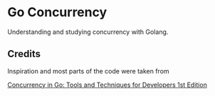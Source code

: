 # Go Concurrency

Understanding and studying concurrency with Golang.

## Credits 

Inspiration and most parts of the code were taken from

[Concurrency in Go: Tools and Techniques for Developers 1st Edition](https://www.amazon.com/Concurrency-Go-Tools-Techniques-Developers/dp/1491941197/ref=sr_1_1?crid=24GFICSZM30BQ&dchild=1&keywords=go+concurrency&qid=1602507677&sprefix=go+cunc%2Caps%2C276&sr=8-1)

